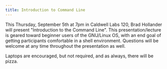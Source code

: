 ```yaml
---
title: Introduction to Command Line
---
```

This Thursday, September 5th at 7pm in Caldwell Labs 120, Brad Hollander will present "Introduction to the Command Line". This presentation/lecture is geared toward beginner users of the GNU/Linux OS, with an end goal of getting participants comfortable in a shell environment. Questions will be welcome at any time throughout the presentation as well.

Laptops are encouraged, but not required, and as always, there will be pizza.
